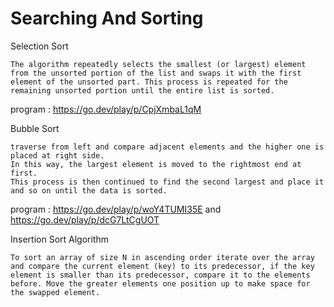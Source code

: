 # Searching And Sorting
Selection Sort 
```
The algorithm repeatedly selects the smallest (or largest) element from the unsorted portion of the list and swaps it with the first element of the unsorted part. This process is repeated for the remaining unsorted portion until the entire list is sorted. 
```
program : https://go.dev/play/p/CpjXmbaL1qM

Bubble Sort 

```
traverse from left and compare adjacent elements and the higher one is placed at right side. 
In this way, the largest element is moved to the rightmost end at first. 
This process is then continued to find the second largest and place it and so on until the data is sorted.
```
program : https://go.dev/play/p/woY4TUMI35E and https://go.dev/play/p/dcG7LtCgUOT


Insertion Sort Algorithm
```
To sort an array of size N in ascending order iterate over the array and compare the current element (key) to its predecessor, if the key element is smaller than its predecessor, compare it to the elements before. Move the greater elements one position up to make space for the swapped element.
```

